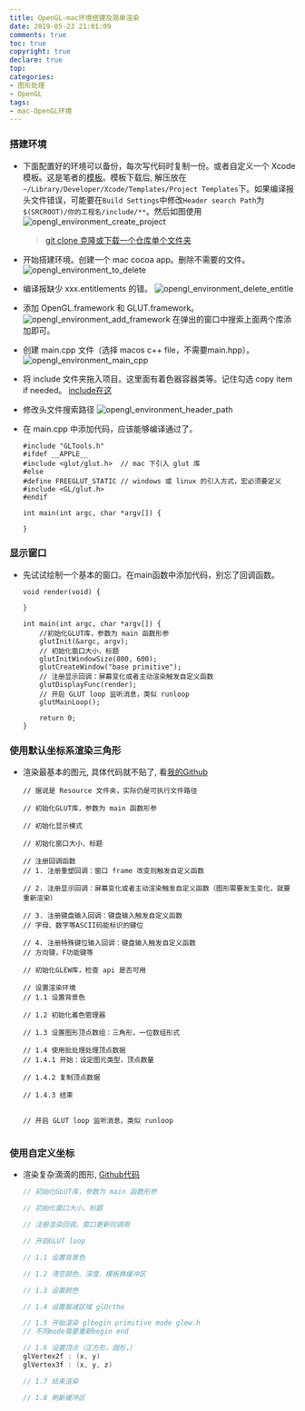 ```yaml
---
title: OpenGL-mac环境搭建及简单渲染
date: 2019-05-23 21:01:09
comments: true
toc: true
copyright: true
declare: true
top:
categories:
- 图形处理
- OpenGL
tags:
- mac-OpenGL环境
---
```



### 搭建环境
* 下面配置好的环境可以备份，每次写代码时复制一份。或者自定义一个 Xcode 模板。这是笔者的[模板](https://github.com/roastduckcd/OpenGL/blob/master/OpenGL.xctemplate.zip)。模板下载后, 解压放在`~/Library/Developer/Xcode/Templates/Project Templates`下。如果编译报头文件错误，可能要在`Build Settings`中修改`Header search Path`为`$(SRCROOT)/你的工程名/include/**`。然后如图使用
    ![opengl_environment_create_project](https://i.loli.net/2019/05/23/5ce69a07e9d7838014.jpg)
    <!--more-->
    > [git clone 克隆或下载一个仓库单个文件夹](https://www.cnblogs.com/zhoudaxiaa/p/8670481.html)

* 开始搭建环境。创建一个 mac cocoa app。删除不需要的文件。
    ![opengl_environment_to_delete](https://i.loli.net/2019/05/23/5ce69a07b180714288.jpg)
    
* 编译报缺少 xxx.entitlements 的错。
    ![opengl_environment_delete_entitle](https://i.loli.net/2019/05/23/5ce69a07d6d1137644.jpg)

* 添加 OpenGL.framework 和 GLUT.framework。
    ![opengl_environment_add_framework](https://i.loli.net/2019/05/23/5ce69a07c844059174.jpg)
    在弹出的窗口中搜索上面两个库添加即可。
* 创建 main.cpp 文件（选择 macos c++ file，不需要main.hpp）。
    ![opengl_environment_main_cpp](https://i.loli.net/2019/05/23/5ce69a07f2b3498259.jpg)
    
* 将 include 文件夹拖入项目。这里面有着色器容器类等。记住勾选 copy item if needed。 [include在这](https://github.com/roastduckcd/OpenGL/tree/master/OpenGL.xctemplate/include)

* 修改头文件搜索路径
    ![opengl_environment_header_path](https://i.loli.net/2019/05/23/5ce69a081494177802.jpg)

* 在 main.cpp 中添加代码，应该能够编译通过了。
    
    ```
    #include "GLTools.h"
    #ifdef __APPLE__
    #include <glut/glut.h>  // mac 下引入 glut 库
    #else
    #define FREEGLUT_STATIC // windows 或 linux 的引入方式，宏必须要定义
    #include <GL/glut.h>    
    #endif
    
    int main(int argc, char *argv[]) {
    
    }
    ```

### 显示窗口
* 先试试绘制一个基本的窗口。在main函数中添加代码，别忘了回调函数。
    
    ```
    void render(void) {

    }
    
    int main(int argc, char *argv[]) {
        //初始化GLUT库，参数为 main 函数形参
        glutInit(&argc, argv);
        // 初始化窗口大小、标题
        glutInitWindowSize(800, 600);
        glutCreateWindow("base primitive");
        // 注册显示回调：屏幕变化或者主动渲染触发自定义函数
        glutDisplayFunc(render);
        // 开启 GLUT loop 监听消息，类似 runloop
        glutMainLoop();
        
        return 0;
    }
    ```

### 使用默认坐标系渲染三角形
* 渲染最基本的图元, 具体代码就不贴了, 看[我的Github](https://github.com/roastduckcd/OpenGL/blob/master/StartOpenGL.zip)

    ```
    // 据说是 Resource 文件夹，实际仍是可执行文件路径
    
    // 初始化GLUT库，参数为 main 函数形参
    
    // 初始化显示模式
 
    // 初始化窗口大小、标题
    
    // 注册回调函数
    // 1. 注册重塑回调：窗口 frame 改变则触发自定义函数
   
    // 2. 注册显示回调：屏幕变化或者主动渲染触发自定义函数（图形需要发生变化，就要重新渲染）
    
    // 3. 注册键盘输入回调：键盘输入触发自定义函数
    // 字母、数字等ASCII码能标识的键位
    
    // 4. 注册特殊键位输入回调：键盘输入触发自定义函数
    // 方向键，F功能键等
    
    // 初始化GLEW库，检查 api 是否可用
   
    // 设置渲染环境
    // 1.1 设置背景色
    
    // 1.2 初始化着色管理器
    
    // 1.3 设置图形顶点数组：三角形，一位数组形式
    
    // 1.4 使用批处理处理顶点数据
    // 1.4.1 开始：设定图元类型，顶点数量
    
    // 1.4.2 复制顶点数据
    
    // 1.4.3 结束
    
    
    // 开启 GLUT loop 监听消息，类似 runloop
        
    ```

### 使用自定义坐标
* 渲染复杂滴滴的图形, [Github代码](https://github.com/roastduckcd/OpenGL/blob/master/CircleSquare.zip)

    ```c main.cpp main函数 
    // 初始化GLUT库，参数为 main 函数形参
    
    // 初始化窗口大小、标题
    
    // 注册渲染回调，窗口更新则调用
    
    // 开启GLUT loop
    
    ```
    ```c main.cpp 渲染回调
    // 1.1 设置背景色
    
    // 1.2 清空颜色、深度、模板换缓冲区
    
    // 1.3 设置颜色
    
    // 1.4 设置裁减区域 glOrtho
    
    // 1.5 开始渲染 glbegin primitive mode glew.h
    // 不同mode需要重新begin end
    
    // 1.6 设置顶点（正方形，圆形，）
    glVertex2f : (x, y)
    glVertex3f : (x, y, z)
    
    // 1.7 结束渲染
    
    // 1.8 刷新缓冲区
    ```